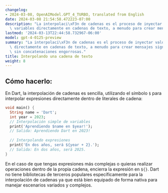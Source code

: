 ```yaml
---
changelog:
- 2024-03-08, OpenAIModel.GPT_4_TURBO, translated from English
date: 2024-03-08 21:54:58.472223-07:00
description: "La interpolaci\xF3n de cadenas es el proceso de inyectar valores de\
  \ variables directamente en cadenas de texto, a menudo para crear mensajes significativos\u2026"
lastmod: '2024-03-13T22:44:58.732967-06:00'
model: gpt-4-0125-preview
summary: "La interpolaci\xF3n de cadenas es el proceso de inyectar valores de variables\
  \ directamente en cadenas de texto, a menudo para crear mensajes significativos\
  \ sin concatenaciones engorrosas."
title: Interpolando una cadena de texto
weight: 8
---
```


## Cómo hacerlo:
En Dart, la interpolación de cadenas es sencilla, utilizando el símbolo `$` para interpolar expresiones directamente dentro de literales de cadena:

```dart
void main() {
  String name = 'Dart';
  int year = 2023;
  // Interpolación simple de variables
  print('Aprendiendo $name en $year!');
  // Salida: Aprendiendo Dart en 2023!
  
  // Interpolando expresiones
  print('En dos años, será ${year + 2}.');
  // Salida: En dos años, será 2025.
}
```

En el caso de que tengas expresiones más complejas o quieras realizar operaciones dentro de la propia cadena, encierra la expresión en `${}`. Dart no tiene bibliotecas de terceros populares específicamente para la interpolación de cadenas ya que está bien equipado de forma nativa para manejar escenarios variados y complejos.
